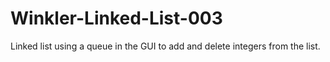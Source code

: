 # Winkler-Linked-List-003
Linked list using a queue in the GUI to add and delete integers from the list.
